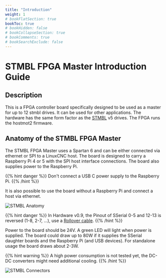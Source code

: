 ```yaml
---
title: "Introduction"
weight: 1
# bookFlatSection: true
bookToc: true
# bookHidden: false
# bookCollapseSection: true
# bookComments: true
# bookSearchExclude: false
---
```


# STMBL FPGA Master Introduction Guide

## Description

This is a FPGA controller board specifically designed to be used as a master for up to 12 stmbl drives. It can be used for other applications.
The hardware has the same form factor as the [STMBL](https://github.com/freakontrol/stmbl) v5 drives.
The FPGA runs the hostmot2 firmware.

## Anatomy of the STMBL FPGA Master

The STMBL FPGA Master uses a Spartan 6 and can be either connected via ethernet or SPI to a LinuxCNC host. The board is designed to carry a Raspberry Pi 4 or 5 with the SPI host interface connections.
The board also supplies power to the Raspberry Pi.

{{% hint danger %}}
 Don't connect a USB C power supply to the Raspberry Pi.
{{% /hint %}}

It is also possible to use the board without a Raspberry Pi and connect a host via ethernet.

![STMBL Anatomy](/images/iso1-dark.png)

{{% hint danger %}}
 In Hardware v0.9, the Pinout of SSerial 0-5 and 12-13 is reversed (1-8, 2-7, ...), use a [Rollover cable](https://en.wikipedia.org/wiki/Rollover_cable).
{{% /hint %}}

Power to the board should be 24V. A green LED will light when power is supplied.
The board could draw up to 80W if it supplies the SSerial daughter boards and the Raspberry Pi (and USB devices).
For standalone usage the board draws about 2-3W.

{{% hint warning %}}
 A high power consumption is not tested yet, the DC-DC converters might need additional cooling.
{{% /hint %}}

![STMBL Connectors](/images/iso2-dark.png)
